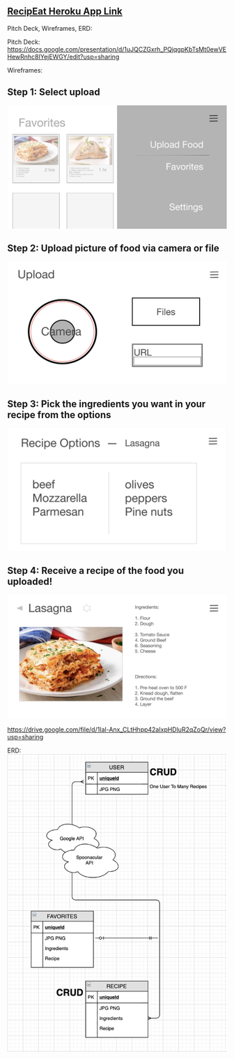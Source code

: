 
## [RecipEat Heroku App Link](https://spd-mosaic.herokuapp.com/)

Pitch Deck, Wireframes, ERD:

Pitch Deck:
https://docs.google.com/presentation/d/1uJQCZGxrh_PQjqgpKbTsMt0ewVEHewRnhc8IYejEWGY/edit?usp=sharing

Wireframes:
<h2>Step 1: Select upload</h2>
<img src="readme_imgs/menu.png" alt="menu"><br>

<h2>Step 2: Upload picture of food via camera or file</h2>
<img src="readme_imgs/upload.png" alt="upload"><br>

<h2>Step 3: Pick the ingredients you want in your recipe from the options</h2>
<img src="readme_imgs/options.png" alt="options"><br>

<h2>Step 4: Receive a recipe of the food you uploaded!</h2>
<img src="readme_imgs/recipe.png" alt="recipe"><br>


https://drive.google.com/file/d/1Ial-Anx_CLtHhpp42aIxpHDluR2qZoQr/view?usp=sharing

ERD:
<img src="readme_imgs/ERD-mosaic.png" alt="erd"><br>
